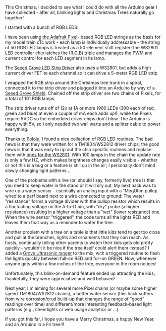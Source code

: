 This Christmas, I decided to see what I could do with all the Arduino
gear I have collected - after all, blinking lights and Christmas Trees
naturally go together!

I started with a bunch of RGB LEDS:

I have been using [the Adafruit Pixel](http://www.adafruit.com/products/322)-
based RGB LED strings as the
basis for my model train cTc work - each lamp is individually
addressable - the string of 50 RGB LED lamps is treated as a 50-element
shift register; the WS2801 LED controller chip latches the (R,G,B)
triple and manages the PWM and current control for each LED segment in
its lamp.

The [Seeed Grove LED Strip Driver](http://www.seeedstudio.com/depot/grove-led-strip-driver-p-1197.html?cPath=91_18)
also uses a WS2801, but adds a high current driver FET to each channel so it can drive a 5-meter RGB LED strip.

I wrapped the RGB strip around the Christmas tree trunk in a spiral,
connected it to the strip driver and plugged it into an Arduino by way
of a [Seeed Grove Shield](http://www.seeedstudio.com/depot/grove-base-shield-p-754.html?cPath=73).
Chained off the strip driver are two chains of Pixels, for a total of
101 RGB lamps.

The strip driver runs off of 12v at 1A or more (900 LEDs (300 each of
red, green and blue) at even a couple of mA each adds up!), while the
Pixels require 5VDC so the embedded driver chips don\'t blow. The
Arduino is happy with 5V, so I only needed two wall warts and a splitter
cable to power everything.

Thanks to [Pololu](http://github.com/pololu/pololu-led-strip-arduino), I
found a nice collection of RGB LED routines. The bad news is that they
were written for a TM1804/WS2812 driver chips; the good news is that it
was easy to rip out the chip specific routines and replace them with
[ones for the WS2801](http://www.seeedstudio.com/wiki/Grove_-_LED_Strip_Driver). With
100 lamps in the chain the update rate is only a few HZ, which makes
brightness changes easily visible - whether or not this is a bug or a
feature is still up in the air; I personally don\'t mind slowly changing
light patterns\...

One of the problems with a live (or, should I say, formerly live) tree
is that you need to keep water in the stand or it will dry out. My next
hack was to wire up a water sensor - esentially an analog input with a
1MegOhm pullup wired to a perf board next to a wire connected to ground:
The water \"resistance\" forms a voltage divider with the pullup
resistor which results in a fluctuating voltage on the A-to-D pin, with
\"dry\" probe (a higher resistance) resulting in a higher voltage than a
\"wet\" (lower resistance) one. When the wire sensor \"triggered\", the
code turns all the lights RED and leaves them that way as a reminder to
water the tree.

Another problem with a tree on a table is that little kids tend to get
too close and pull at the branches, lights and ornaments that they can
reach. As hosts, continually telling other parents to watch their kids
gets old pretty quickly - wouldn\'t it be nice if the tree itself could
alert them instead? I added a [Grove Ultrasonic ranger](http://www.seeedstudio.com/depot/grove-ultrasonic-ranger-p-960.html)
to the mix, with a triggered routine to flash the lights quickly between
full-on RED and full-on GREEN. Now, whenever anyone gets within a few
inches of the tree, everyone in the room notices!

Unfortunately, this blink-on-demand feature ended up attracting the kids; thankefully, they were appreciative and well behaved!

Next year, I\'m aiming for several more Pixel chains (or maybe some
higher speed TM1804/WS2812 chains), a better water sensor (this hack
suffers from wire corrosion/crud build-up that changes the range of
\"good\" readings over time) and different/more interesting
feedback-based light patterns (e.g., cheerlights or web usage analytics
or \...)

If you got this far, I hope you have a Merry Christmas, a happy New
Year, and an Arduino in a Fir tree!!!

